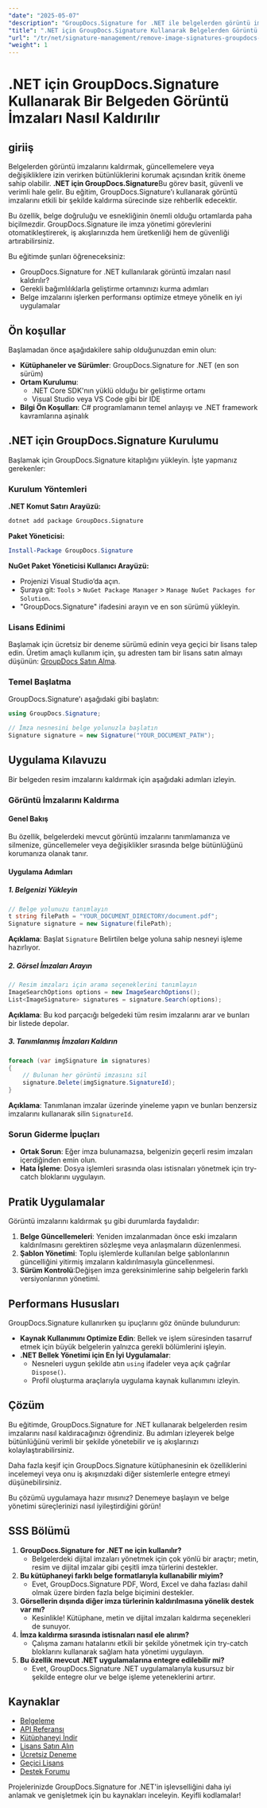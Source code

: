 ```yaml
---
"date": "2025-05-07"
"description": "GroupDocs.Signature for .NET ile belgelerden görüntü imzalarını nasıl etkili bir şekilde kaldıracağınızı öğrenin. Belge iş akışınızı kolaylaştırın ve bütünlüğü koruyun."
"title": ".NET için GroupDocs.Signature Kullanarak Belgelerden Görüntü İmzaları Nasıl Kaldırılır"
"url": "/tr/net/signature-management/remove-image-signatures-groupdocs-dotnet/"
"weight": 1
---
```


# .NET için GroupDocs.Signature Kullanarak Bir Belgeden Görüntü İmzaları Nasıl Kaldırılır

## giriiş

Belgelerden görüntü imzalarını kaldırmak, güncellemelere veya değişikliklere izin verirken bütünlüklerini korumak açısından kritik öneme sahip olabilir. **.NET için GroupDocs.Signature**Bu görev basit, güvenli ve verimli hale gelir. Bu eğitim, GroupDocs.Signature'ı kullanarak görüntü imzalarını etkili bir şekilde kaldırma sürecinde size rehberlik edecektir.

Bu özellik, belge doğruluğu ve esnekliğinin önemli olduğu ortamlarda paha biçilmezdir. GroupDocs.Signature ile imza yönetimi görevlerini otomatikleştirerek, iş akışlarınızda hem üretkenliği hem de güvenliği artırabilirsiniz.

Bu eğitimde şunları öğreneceksiniz:
- GroupDocs.Signature for .NET kullanılarak görüntü imzaları nasıl kaldırılır?
- Gerekli bağımlılıklarla geliştirme ortamınızı kurma adımları
- Belge imzalarını işlerken performansı optimize etmeye yönelik en iyi uygulamalar

## Ön koşullar

Başlamadan önce aşağıdakilere sahip olduğunuzdan emin olun:

- **Kütüphaneler ve Sürümler**: GroupDocs.Signature for .NET (en son sürüm)
- **Ortam Kurulumu**:
  - .NET Core SDK'nın yüklü olduğu bir geliştirme ortamı
  - Visual Studio veya VS Code gibi bir IDE
- **Bilgi Ön Koşulları**: C# programlamanın temel anlayışı ve .NET framework kavramlarına aşinalık

## .NET için GroupDocs.Signature Kurulumu

Başlamak için GroupDocs.Signature kitaplığını yükleyin. İşte yapmanız gerekenler:

### Kurulum Yöntemleri

**.NET Komut Satırı Arayüzü:**

```bash
dotnet add package GroupDocs.Signature
```

**Paket Yöneticisi:**

```powershell
Install-Package GroupDocs.Signature
```

**NuGet Paket Yöneticisi Kullanıcı Arayüzü:**

- Projenizi Visual Studio’da açın.
- Şuraya git: `Tools` > `NuGet Package Manager` > `Manage NuGet Packages for Solution`.
- "GroupDocs.Signature" ifadesini arayın ve en son sürümü yükleyin.

### Lisans Edinimi

Başlamak için ücretsiz bir deneme sürümü edinin veya geçici bir lisans talep edin. Üretim amaçlı kullanım için, şu adresten tam bir lisans satın almayı düşünün: [GroupDocs Satın Alma](https://purchase.groupdocs.com/buy).

### Temel Başlatma

GroupDocs.Signature'ı aşağıdaki gibi başlatın:

```csharp
using GroupDocs.Signature;

// İmza nesnesini belge yolunuzla başlatın
Signature signature = new Signature("YOUR_DOCUMENT_PATH");
```

## Uygulama Kılavuzu

Bir belgeden resim imzalarını kaldırmak için aşağıdaki adımları izleyin.

### Görüntü İmzalarını Kaldırma

#### Genel Bakış

Bu özellik, belgelerdeki mevcut görüntü imzalarını tanımlamanıza ve silmenize, güncellemeler veya değişiklikler sırasında belge bütünlüğünü korumanıza olanak tanır.

#### Uygulama Adımları

##### 1. Belgenizi Yükleyin

```csharp
// Belge yolunuzu tanımlayın
t string filePath = "YOUR_DOCUMENT_DIRECTORY/document.pdf";
Signature signature = new Signature(filePath);
```

**Açıklama**: Başlat `Signature` Belirtilen belge yoluna sahip nesneyi işleme hazırlıyor.

##### 2. Görsel İmzaları Arayın

```csharp
// Resim imzaları için arama seçeneklerini tanımlayın
ImageSearchOptions options = new ImageSearchOptions();
List<ImageSignature> signatures = signature.Search(options);
```

**Açıklama**: Bu kod parçacığı belgedeki tüm resim imzalarını arar ve bunları bir listede depolar.

##### 3. Tanımlanmış İmzaları Kaldırın

```csharp
foreach (var imgSignature in signatures)
{
    // Bulunan her görüntü imzasını sil
    signature.Delete(imgSignature.SignatureId);
}
```

**Açıklama**: Tanımlanan imzalar üzerinde yineleme yapın ve bunları benzersiz imzalarını kullanarak silin `SignatureId`.

### Sorun Giderme İpuçları

- **Ortak Sorun**: Eğer imza bulunamazsa, belgenizin geçerli resim imzaları içerdiğinden emin olun.
- **Hata İşleme**: Dosya işlemleri sırasında olası istisnaları yönetmek için try-catch bloklarını uygulayın.

## Pratik Uygulamalar

Görüntü imzalarını kaldırmak şu gibi durumlarda faydalıdır:
1. **Belge Güncellemeleri**: Yeniden imzalanmadan önce eski imzaların kaldırılmasını gerektiren sözleşme veya anlaşmaların düzenlenmesi.
2. **Şablon Yönetimi**: Toplu işlemlerde kullanılan belge şablonlarının güncelliğini yitirmiş imzaların kaldırılmasıyla güncellenmesi.
3. **Sürüm Kontrolü**:Değişen imza gereksinimlerine sahip belgelerin farklı versiyonlarının yönetimi.

## Performans Hususları

GroupDocs.Signature kullanırken şu ipuçlarını göz önünde bulundurun:
- **Kaynak Kullanımını Optimize Edin**: Bellek ve işlem süresinden tasarruf etmek için büyük belgelerin yalnızca gerekli bölümlerini işleyin.
- **.NET Bellek Yönetimi için En İyi Uygulamalar**:
  - Nesneleri uygun şekilde atın `using` ifadeler veya açık çağrılar `Dispose()`.
  - Profil oluşturma araçlarıyla uygulama kaynak kullanımını izleyin.

## Çözüm

Bu eğitimde, GroupDocs.Signature for .NET kullanarak belgelerden resim imzalarını nasıl kaldıracağınızı öğrendiniz. Bu adımları izleyerek belge bütünlüğünü verimli bir şekilde yönetebilir ve iş akışlarınızı kolaylaştırabilirsiniz.

Daha fazla keşif için GroupDocs.Signature kütüphanesinin ek özelliklerini incelemeyi veya onu iş akışınızdaki diğer sistemlerle entegre etmeyi düşünebilirsiniz.

Bu çözümü uygulamaya hazır mısınız? Denemeye başlayın ve belge yönetimi süreçlerinizi nasıl iyileştirdiğini görün!

## SSS Bölümü

1. **GroupDocs.Signature for .NET ne için kullanılır?**
   - Belgelerdeki dijital imzaları yönetmek için çok yönlü bir araçtır; metin, resim ve dijital imzalar gibi çeşitli imza türlerini destekler.
2. **Bu kütüphaneyi farklı belge formatlarıyla kullanabilir miyim?**
   - Evet, GroupDocs.Signature PDF, Word, Excel ve daha fazlası dahil olmak üzere birden fazla belge biçimini destekler.
3. **Görsellerin dışında diğer imza türlerinin kaldırılmasına yönelik destek var mı?**
   - Kesinlikle! Kütüphane, metin ve dijital imzaları kaldırma seçenekleri de sunuyor.
4. **İmza kaldırma sırasında istisnaları nasıl ele alırım?**
   - Çalışma zamanı hatalarını etkili bir şekilde yönetmek için try-catch bloklarını kullanarak sağlam hata yönetimi uygulayın.
5. **Bu özellik mevcut .NET uygulamalarına entegre edilebilir mi?**
   - Evet, GroupDocs.Signature .NET uygulamalarıyla kusursuz bir şekilde entegre olur ve belge işleme yeteneklerini artırır.

## Kaynaklar

- [Belgeleme](https://docs.groupdocs.com/signature/net/)
- [API Referansı](https://reference.groupdocs.com/signature/net/)
- [Kütüphaneyi İndir](https://releases.groupdocs.com/signature/net/)
- [Lisans Satın Alın](https://purchase.groupdocs.com/buy)
- [Ücretsiz Deneme](https://releases.groupdocs.com/signature/net/)
- [Geçici Lisans](https://purchase.groupdocs.com/temporary-license/)
- [Destek Forumu](https://forum.groupdocs.com/c/signature/)

Projelerinizde GroupDocs.Signature for .NET'in işlevselliğini daha iyi anlamak ve genişletmek için bu kaynakları inceleyin. Keyifli kodlamalar!